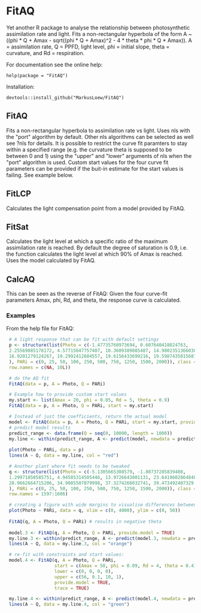 
# FitAQ
Yet another R package to analyse the relationship between photosynthetic assimilation rate and light. Fits a non-rectangular hyperbola of the form A ~ ((phi * Q + Amax - sqrt((phi * Q + Amax)^2 - 4 * theta * phi * Q * Amax)). A = assimilation rate, Q = PPFD, light level, phi = initial slope, theta = curvature, and Rd = respiration.

For documentation see the online help:

	help(package = "FitAQ")

Installation:

	devtools::install_github("MarkusLoew/FitAQ")


## FitAQ
Fits a non-rectangular hyperbola to assimilation rate vs light. Uses nls with the "port" algorithm by default. Other nls algorithms can be selected as well see ?nls for details. It is possible to restrict the curve fit paramters to stay within a specified range (e.g. the curvature theta is supposed to be between 0 and 1) using the "upper" and "lower" arguments of nls when the "port" algorithm is used. Custom start values for the four curve fit parameters can be provided if the buit-in estimate for the start values is failing. See example below.

## FitLCP
Calculates the light compensation point from a model provided by FitAQ.

## FitSat
Calculates the light level at which a specific ratio of the maximum assimilation rate is reached. By default the degree of saturation is 0.9, i.e. the function calculates the light level at which 90% of Amax is reached. Uses the model calculated by FitAQ.

## CalcAQ
This can be seen as the reverse of FitAQ: Given the four curve-fit parameters Amax, phi, Rd, and theta, the response curve is calculated.

### Examples
From the help file for FitAQ:

```r
 # A light response that can be fit with default settings
 p <- structure(list(Photo = c(-1.47735760973694, 0.607640418824763, 
 2.25569085178172, 4.57715647757407, 10.3609389085487, 14.9802351366038, 
 16.9201279124267, 19.2992412684557, 19.6156433699216, 19.5987435815687
 ), PARi = c(0, 25, 50, 100, 250, 500, 750, 1250, 1500, 2000)), class = "data.frame",
 row.names = c(NA, 10L))

 # do the AQ fit
 FitAQ(data = p, A = Photo, Q = PARi)

 # Example how to provide custom start values
 my.start <- list(Amax = 20, phi = 0.05, Rd = 5, theta = 0.9)
 FitAQ(data = p, A = Photo, Q = PARi, start = my.start)

 # Instead of just the coefficients, return the actual model
 model <- FitAQ(data = p, A = Photo, Q = PARi, start = my.start, provide.model = TRUE)
 # predict model results
 predict_range <- data.frame(Q = seq(0, 10000, length = 1000))
 my.line <- within(predict_range, A <- predict(model, newdata = predict_range))
 
 plot(Photo ~ PARi, data = p)
 lines(A ~ Q, data = my.line, col = "red")

 # Another plant where fit needs to be tweaked
 q <- structure(list(Photo = c(-5.1305665308579, -1.80737285839408, 
 1.29971850585751, 4.94585314505446, 13.9726643801131, 23.6419602864848, 
 28.9662664715206, 34.9085507079998, 37.3274268032741, 39.473492407329
 ), PARi = c(0, 25, 50, 100, 250, 500, 750, 1250, 1500, 2000)), class = "data.frame", 
 row.names = 1597:1606)

 # creating a figure with wide margins to visualise differences between fits
 plot(Photo ~ PARi, data = q, xlim = c(0, 4000), ylim = c(0, 50))
 
 FitAQ(q, A = Photo, Q = PARi) # results in negative theta
 
 model.3 <- FitAQ(q, A = Photo, Q = PARi, provide.model = TRUE)
 my.line.3 <- within(predict_range, A <- predict(model.3, newdata = predict_range))
 lines(A ~ Q, data = my.line.3, col = "orange")

 # re-fit with constraints and start values:
 model.4 <- FitAQ(q, A = Photo, Q = PARi, 
                  start = c(Amax = 50, phi = 0.09, Rd = 4, theta = 0.4),
                  lower = c(0, 0, 0, 0),
                  upper = c(56, 0.1, 10, 1),
                  provide.model = TRUE,
                  trace = TRUE)

 my.line.4 <- within(predict_range, A <- predict(model.4, newdata = predict_range))
 lines(A ~ Q, data = my.line.4, col = "green")
 ```
